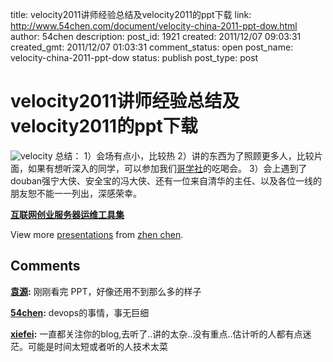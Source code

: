 title: velocity2011讲师经验总结及velocity2011的ppt下载
link: http://www.54chen.com/document/velocity-china-2011-ppt-dow.html
author: 54chen
description: 
post_id: 1921
created: 2011/12/07 09:03:31
created_gmt: 2011/12/07 01:03:31
comment_status: open
post_name: velocity-china-2011-ppt-dow
status: publish
post_type: post

# velocity2011讲师经验总结及velocity2011的ppt下载

![velocity](http://img03.taobaocdn.com/imgextra/i3/T13gR3Xa4cXXcFX9c3_050845.jpg) 总结： 1）会场有点小，比较热 2）讲的东西为了照顾更多人，比较片面，如果有想听深入的同学，可以参加我们[哥学社](http://blog-brother.com)的吃喝会。 3）会上遇到了douban强宁大侠、安全宝的冯大侠、还有一位来自清华的主任、以及各位一线的朋友恕不能一一列出，深感荣幸。 

**[互联网创业服务器运维工具集](http://www.slideshare.net/54chen/ss-10490088)**

View more [presentations](http://www.slideshare.net/) from [zhen chen](http://www.slideshare.net/54chen).

## Comments

**[袁源](#14135 "2011-12-22 15:22:38"):** 刚刚看完 PPT，好像还用不到那么多的样子

**[54chen](#14143 "2011-12-23 17:26:16"):** devops的事情，事无巨细

**[xiefei](#14142 "2011-12-23 14:56:07"):** 一直都关注你的blog,去听了..讲的太杂..没有重点..估计听的人都有点迷茫。可能是时间太短或者听的人技术太菜

